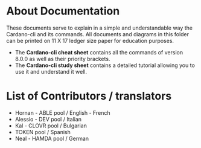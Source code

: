 # About Documentation

These documents serve to explain in a simple and understandable way the Cardano-cli and its commands.
All documents and diagrams in this folder can be printed on 11 X 17 ledger size paper for education purposes. 
* The **Cardano-cli cheat sheet** contains all the commands of version 8.0.0 as well as their priority brackets.
* The **Cardano-cli study sheet** contains a detailed tutorial allowing you to use it and understand it well.

# List of Contributors / translators

* Hornan - ABLE pool / English - French
* Alessio - DEV pool / Italian
* Kal - CLOVR pool / Bulgarian
* TOKEN pool / Spanish
* Neal - HAMDA pool / German

